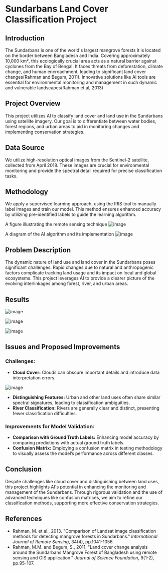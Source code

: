 # Sundarbans Land Cover Classification Project


## Introduction
The Sundarbans is one of the world's largest mangrove forests it is located on the border between Bangladesh and India. Covering approximately 10,000 km², this ecologically crucial area acts as a natural barrier against cyclones from the Bay of Bengal. It faces threats from deforestation, climate change, and human encroachment, leading to significant land cover changes(Rahman and Begum, 2011). Innovative solutions like AI tools are essential for environmental monitoring and management in such dynamic and vulnerable landscapes(Rahman et al, 2013)


## Project Overview
This project utilizes AI to classify land cover and land use in the Sundarbans using satellite imagery. Our goal is to differentiate between water bodies, forest regions, and urban areas to aid in monitoring changes and implementing conservation strategies.

## Data Source
We utilize high-resolution optical images from the Sentinel-2 satellite, collected from April 2018. These images are crucial for environmental monitoring and provide the spectral detail required for precise classification tasks.

## Methodology
We apply a supervised learning approach, using the IRIS tool to manually label images and train our model. This method ensures enhanced accuracy by utilizing pre-identified labels to guide the learning algorithm.

A figure illustrating the remote sensing technique
![image](https://github.com/SullyC25/SundarbansLandUse/assets/160886905/56058047-b8a3-4737-9886-72303b06082b)

A diagram of the AI algorithm and its implementation
![image](https://github.com/SullyC25/SundarbansLandUse/assets/160886905/ce784566-2e39-48f7-a752-c17371c91763)



## Problem Description
The dynamic nature of land use and land cover in the Sundarbans poses significant challenges. Rapid changes due to natural and anthropogenic factors complicate tracking land usage and its impact on local and global ecosystems. This project leverages AI to provide a clearer picture of the evolving interlinkages among forest, river, and urban areas.

## Results
![image](https://github.com/SullyC25/SundarbansLandUse/assets/160886905/45e1cfac-9367-46f1-8c61-2d85edc6b487)

![image](https://github.com/SullyC25/SundarbansLandUse/assets/160886905/a6bbe976-18f3-47ec-8d94-bad3123b087b)

![image](https://github.com/SullyC25/SundarbansLandUse/assets/160886905/58b56553-b580-46cc-a26c-4304bdc0aca3)


## Issues and Proposed Improvements
### Challenges:
- **Cloud Cover:** Clouds can obscure important details and introduce data interpretation errors.

![image](https://github.com/SullyC25/SundarbansLandUse/assets/160886905/d02387d3-2307-493f-83bd-9b38b8ef1ec5)

- **Distinguishing Features:** Urban and other land uses often share similar spectral signatures, leading to classification ambiguities.
- **River Classification:** Rivers are generally clear and distinct, presenting fewer classification difficulties.


### Improvements for Model Validation:
- **Comparison with Ground Truth Labels:** Enhancing model accuracy by comparing predictions with actual ground truth labels.
- **Confusion Matrix:** Employing a confusion matrix in testing methodology to visually assess the model’s performance across different classes.

## Conclusion
Despite challenges like cloud cover and distinguishing between land uses, this project highlights AI's potential in enhancing the monitoring and management of the Sundarbans. Through rigorous validation and the use of advanced techniques like confusion matrices, we aim to refine our classification methods, supporting more effective conservation strategies.

## References
- Rahman, M. et al., 2013. "Comparison of Landsat image classification methods for detecting mangrove forests in Sundarbans." *International Journal of Remote Sensing*, 34(4), pp.1041-1056.
- Rahman, M.M. and Begum, S., 2011. "Land cover change analysis around the Sundarbans Mangrove Forest of Bangladesh using remote sensing and GIS application." *Journal of Science Foundation*, 9(1-2), pp.95-107.














